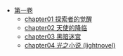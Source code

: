 - [第一卷](/光之小说(light%20novel)-作者：泷本龙彦/第一卷)
  - [chapter01 探索者的觉醒](/光之小说(light%20novel)-作者：泷本龙彦/第一卷/chapter01%20探索者的觉醒.md)
  - [chapter02 天使的降临](/光之小说(light%20novel)-作者：泷本龙彦/第一卷/chapter02%20天使的降临.md)
  - [chapter03 黑暗迷宫](/光之小说(light%20novel)-作者：泷本龙彦/第一卷/chapter03%20黑暗迷宫.md)
  - [chapter04 光之小说 (lightnovel)](/光之小说(light%20novel)-作者：泷本龙彦/第一卷/chapter04%20光之小说%20(lightnovel).md)
